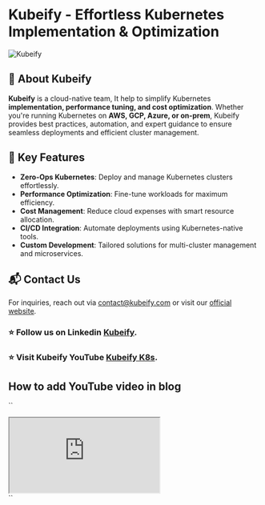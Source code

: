# Kubeify - Effortless Kubernetes Implementation & Optimization

![Kubeify](https://kubeify.com/images/kubeify-logo.png)

## 🚀 About Kubeify

**Kubeify** is a cloud-native team, It help to simplify Kubernetes **implementation, performance tuning, and cost optimization**. Whether you're running Kubernetes on **AWS, GCP, Azure, or on-prem**, Kubeify provides best practices, automation, and expert guidance to ensure seamless deployments and efficient cluster management.

## 🌟 Key Features

- **Zero-Ops Kubernetes**: Deploy and manage Kubernetes clusters effortlessly.
- **Performance Optimization**: Fine-tune workloads for maximum efficiency.
- **Cost Management**: Reduce cloud expenses with smart resource allocation.
- **CI/CD Integration**: Automate deployments using Kubernetes-native tools.
- **Custom Development**: Tailored solutions for multi-cluster management and microservices.

## 📬 Contact Us

For inquiries, reach out via [contact@kubeify.com](mailto:contact@kubeify.com) or visit our [official website](https://kubeify.com).

### ⭐ Follow us on Linkedin [Kubeify](https://www.linkedin.com/company/kubeify/).

### ⭐ Visit Kubeify YouTube [Kubeify K8s](https://www.youtube.com/@kubeifyk8s45/videos).

## How to add YouTube video in blog

``<div class="ratio ratio-16x9 mb-4">

  <iframe
    src="https://www.youtube.com/embed/LpEX7oQFk3M?si=vjT3lioG6Yf0xP_Q"
    title="YouTube video player"
    allow="accelerometer; autoplay; clipboard-write; encrypted-media; gyroscope; picture-in-picture; web-share"
    referrerpolicy="strict-origin-when-cross-origin"
    allowfullscreen>
  </iframe>
</div>``
